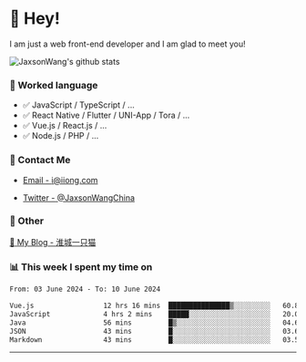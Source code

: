 # 👋 Hey!

I am just a web front-end developer and I am glad to meet you!

![JaxsonWang's github stats](https://github-readme-stats.vercel.app/api?username=JaxsonWang&&show_icons=true&&title_color=1abc9c&&icon_color=1abc9c)


### 📝 Worked language

- ✅ JavaScript / TypeScript / ...
- ✅ React Native / Flutter / UNI-App / Tora / ...
- ✅ Vue.js / React.js / ...
- ✅ Node.js / PHP / ...

### 📮 Contact Me

- [Email - i@iiong.com](mailto:i@iiong.com)

- [Twitter - @JaxsonWangChina](https://twitter.com/JaxsonWangChina)

### 🤪 Other

[📌 My Blog - 淮城一只猫](https://iiong.com)

### 📊 This week I spent my time on

<!--START_SECTION:waka-->

```txt
From: 03 June 2024 - To: 10 June 2024

Vue.js                 12 hrs 16 mins  ███████████████▒░░░░░░░░░   60.82 %
JavaScript             4 hrs 2 mins    █████░░░░░░░░░░░░░░░░░░░░   20.00 %
Java                   56 mins         █▒░░░░░░░░░░░░░░░░░░░░░░░   04.67 %
JSON                   43 mins         █░░░░░░░░░░░░░░░░░░░░░░░░   03.60 %
Markdown               43 mins         █░░░░░░░░░░░░░░░░░░░░░░░░   03.55 %
```

<!--END_SECTION:waka-->

---
